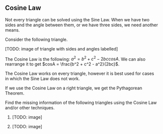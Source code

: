 Cosine Law
-------

Not every triangle can be solved using the Sine Law. When we have two sides and the angle between them, or we have three sides, we need another means.

Consider the following triangle.

[TODO: image of triangle with sides and angles labelled]

The Cosine Law is the following: $a^2 = b^2 + c^2 - 2bccosA$. We can also rearrange it to get $cosA = \frac{b^2 + c^2 - a^2}{2bc}$.

The Cosine Law works on every triangle, however it is best used for cases in which the Sine Law does not work.

If we use the Cosine Law on a right triangle, we get the Pythagorean Theorem.

Find the missing information of the following triangles using the Cosine Law and/or other techniques.

1. [TODO: image]

2. [TODO: image]